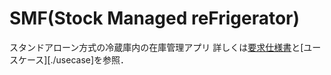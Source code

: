 # SMF(Stock Managed reFrigerator)

スタンドアローン方式の冷蔵庫内の在庫管理アプリ
詳しくは[要求仕様書](./specifications)と[ユースケース][./usecase]を参照．